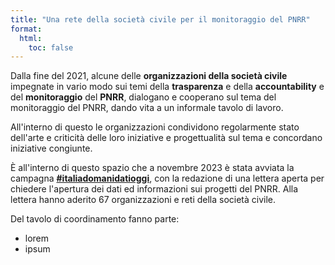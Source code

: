 ```yaml
---
title: "Una rete della società civile per il monitoraggio del PNRR"
format:
  html:
    toc: false
---
```


Dalla fine del 2021, alcune delle **organizzazioni della società civile** impegnate in vario modo sui temi della **trasparenza** e della **accountability** e del **monitoraggio** del **PNRR**, dialogano e cooperano sul tema del monitoraggio del PNRR, dando vita a un informale tavolo di lavoro.

All'interno di questo le organizzazioni condividono regolarmente stato dell'arte e criticità delle loro iniziative e progettualità sul tema e concordano iniziative congiunte.

È all'interno di questo spazio che a novembre 2023 è stata avviata la campagna [**#italiadomanidatioggi**](https://www.datibenecomune.it/2022/11/30/datioggi-pnrr-bene-comune/), con la redazione di una lettera aperta per chiedere l'apertura dei dati ed informazioni sui progetti del PNRR. Alla lettera hanno aderito 67 organizzazioni e reti della società civile.

Del tavolo di coordinamento fanno parte:

- lorem
- ipsum
